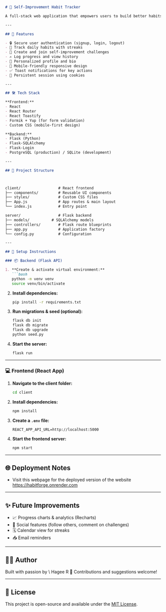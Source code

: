 
```markdown
# 🌱 Self-Improvement Habit Tracker

A full-stack web application that empowers users to build better habits, join challenges, and track their progress — all in a beautiful and responsive UI.

---

## 🚀 Features

- 🔒 Secure user authentication (signup, login, logout)
- 🧠 Track daily habits with streaks
- 🎯 Create and join self-improvement challenges
- ✍️ Log progress and view history
- 🧑 Personalized profile and bio
- 📱 Mobile-friendly responsive design
- ✅ Toast notifications for key actions
- 🔄 Persistent session using cookies

---

## 🛠 Tech Stack

**Frontend:**
- React
- React Router
- React Toastify
- Formik + Yup (for form validation)
- Custom CSS (mobile-first design)

**Backend:**
- Flask (Python)
- Flask-SQLAlchemy
- Flask-Login
- PostgreSQL (production) / SQLite (development)

---

## 📂 Project Structure



client/                 # React frontend
├── components/         # Reusable UI components
├── styles/             # Custom CSS files
├── App.js              # App routes & main layout
└── index.js            # Entry point

server/                 # Flask backend
├── models/          # SQLAlchemy models
├── controllers/        # Flask route blueprints
├── app.py              # Application factory
└── config.py           # Configuration

---

## 🧪 Setup Instructions

### 📦 Backend (Flask API)

1. **Create & activate virtual environment:**
   ```bash
   python -m venv venv
   source venv/bin/activate
   ```

2. **Install dependencies:**

   ```bash
   pip install -r requirements.txt
   ```

3. **Run migrations & seed (optional):**

   ```bash
   flask db init
   flask db migrate
   flask db upgrade
   python seed.py
   ```

4. **Start the server:**

   ```bash
   flask run
   ```

---

### 💻 Frontend (React App)

1. **Navigate to the client folder:**

   ```bash
   cd client
   ```

2. **Install dependencies:**

   ```bash
   npm install
   ```

3. **Create a `.env` file:**

   ```
   REACT_APP_API_URL=http://localhost:5000
   ```

4. **Start the frontend server:**

   ```bash
   npm start
   ```

---

## 🌐 Deployment Notes

* Visit this webpage for the deployed version of the website https://habitforge.onrender.com

---

## ✨ Future Improvements

* 📈 Progress charts & analytics (Recharts)
* 🧩 Social features (follow others, comment on challenges)
* 🗓 Calendar view for streaks
* 📥 Email reminders

---

## 👨‍💻 Author

Built with passion by \ Hagee R 💪
Contributions and suggestions welcome!

---

## 📜 License

This project is open-source and available under the [MIT License](LICENSE).

```